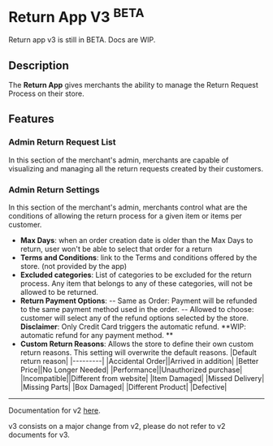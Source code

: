# Return App V3 <sup>BETA</sup>

Return app v3 is still in BETA. Docs are WIP.

## Description

The **Return App** gives merchants the ability to manage the Return Request Process on their store. 

## Features

### Admin Return Request List
In this section of the merchant's admin, merchants are capable of visualizing and managing all the return requests created by their customers. 
### Admin Return Settings
In this section of the merchant's admin, merchants control what are the conditions of allowing the return process for a given item or items per customer. 
- **Max Days**: when an order creation date is older than the Max Days to return, user won't be able to select that order for a return
- **Terms and Conditions**: link to the Terms and conditions offered by the store. (not provided by the app)
- **Excluded categories**: List of categories to be excluded for the return process. Any item that belongs to any of these categories, will not be allowed to be returned.
- **Return Payment Options**: 
  -- Same as Order: Payment will be refunded to the same payment method used in the order. 
  -- Allowed to choose: customer will select any of the refund options selected by the store. 
      **Disclaimer**: Only Credit Card triggers the automatic refund. **WIP: automatic refund for any payment method. **
- **Custom Return Reasons**: Allows the store to define their own custom return reasons. This setting will overwrite the default reasons. 
    |Default return reason|
    |---------|
    |Accidental Order||Arrived in addition|
    |Better Price||No Longer Needed|
    |Performance||Unauthorized purchase|
    |Incompatible||Different from website|
    |Item Damaged|
    |Missed Delivery|
    |Missing Parts|
    |Box Damaged|
    |Different Product|
    |Defective|


---
Documentation for v2 [here](https://github.com/vtex-apps/return-app/tree/v2).

v3 consists on a major change from v2, please do not refer to v2 documents for v3. 
